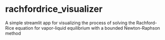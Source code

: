 # rachfordrice_visualizer
A simple streamlit app for visualizing the process of solving the Rachford-Rice equation for vapor-liquid equilibrium with a bounded Newton-Raphson method
